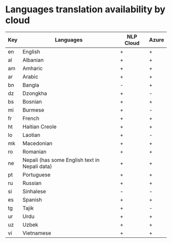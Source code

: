 

# Languages translation availability by cloud

|Key|Languages                                      |NLP Cloud|Azure|
|---|-----------------------------------------------|---------|-----|
|en |English                                        |+        |+    |
|al |Albanian                                       |+        |+    |
|am |Amharic                                        |+        |+    |
|ar |Arabic                                         |+        |+    |
|bn | Bangla                                        |-        |+    |
|dz | Dzongkha                                      |+        |-    |
|bs | Bosnian                                       |+        |+    |
|mi | Burmese                                       |+        |-    |
|fr | French                                        |+        |+    |
|ht | Haitian Creole                                |+        |+    |
|lo | Laotian                                       |+        |-    |
|mk | Macedonian                                    |+        |+    |
|ro | Romanian                                      |+        |+    |
|ne | Nepali (has some English text in Nepali data) |+        |+    |
|pt |Portuguese                                     |+        |+    |
|ru |Russian                                        |+        |+    |
|si |Sinhalese                                      |-        |-    |
|es |Spanish                                        |+        |+    |
|tg |Tajik                                          |+        |-    |
|ur | Urdu                                          |+        |+    |
|uz | Uzbek                                         |+        |+    |
|vi |Vietnamese                                     |+        |+    |
